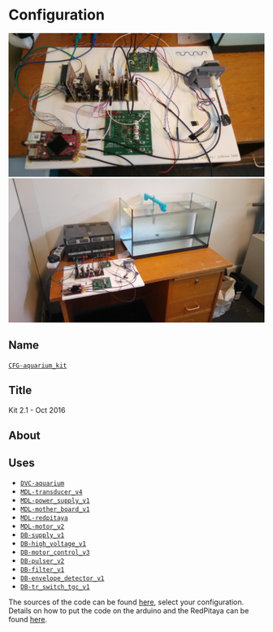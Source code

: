 # Configuration
![](viewme.JPG)
![](viewme2.JPG)

## Name
[`CFG-aquarium_kit`]()

## Title
Kit 2.1 - Oct 2016

## About

## Uses
* [`DVC-aquarium`](../../mecanic/device/DVC-aquarium)
* [`MDL-transducer_v4`](../../electronic/modules/hardware/MDL-transducer/MDL-transducer_v4)
* [`MDL-power_supply_v1`](../../electronic/modules/hardware/MDL-power_supply/MDL-power_supply_v1)
* [`MDL-mother_board_v1`](../../electronic/modules/hardware/MDL-mother_board)
* [`MDL-redpitaya`](../../electronic/modules/hardware/MDL-redpitaya)
* [`MDL-motor_v2`](../../electronic/modules/hardware/MDL-motor/MDL-motor_v2)
* [`DB-supply_v1`](../../electronic/daughter_boards/DB-supply/DB-supply_v1)
* [`DB-high_voltage_v1`](../../electronic/daughter_boards/DB-high_voltage/DB-high_voltage_v1)
* [`DB-motor_control_v3`](../../electronic/daughter_boards/DB-motor_control/DB-motor_control_v3)
* [`DB-pulser_v2`](../../electronic/daughter_boards/DB-pulser/DB-pulser_v2)
* [`DB-filter_v1`](../../electronic/daughter_boards/DB-filter/DB-filter_v1)
* [`DB-envelope_detector_v1`](../../electronic/daughter_boards/DB-envelope_detector/DB-envelope_detector_v1)
* [`DB-tr_switch_tgc_v1`](../../electronic/daughter_boards/DB-tr_switch_tgc/DB-tr_switch_tgc_v1)

The sources of the code can be found [here](../../electronic/modules/software), select your configuration. Details on how to put the code on the arduino and the RedPitaya can be found [here](../../installation/linux_user/readme.md).